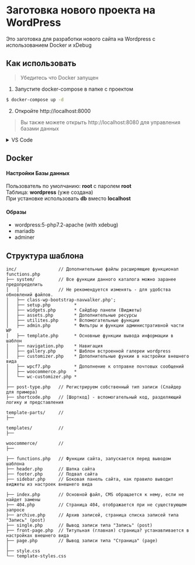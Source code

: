# Заготовка нового проекта на WordPress

Это заготовка для разработки нового сайта на Wordpress с использованием Docker и xDebug

## Как использовать
> Убедитесь что Docker запущен

1. Запустите docker-compose в папке с проектом
```sh
$ docker-compose up -d
```
2. Откройте http://localhost:8000

> Вы также можете открыть http://localhost:8080 для управления базами данных

<details>
    <summary>VS Code</summary>

> Убедитесь что установленно дополнение [PHP Debug](https://marketplace.visualstudio.com/items?itemName=felixfbecker.php-debug) для VSCode

0. Создайте файл `./.vscode/launch.json` с содержимым:
```json
{
  "version": "0.2.0",
  "configurations": [
    {
      "name": "Listen for XDebug",
      "type": "php",
      "request": "launch",
      "port": 9000,
      "pathMappings": {
        "/var/www/html": "${workspaceFolder}/www/html"
      },
      "xdebugSettings": {
        "max_data": 65535,
        "show_hidden": 1,
        "max_children": 100,
        "max_depth": 5
      }
    }
  ]
}
```

1. Запустите проект
2. Откройте раздел "Запустить" `CTRL+SHIFT+D` в боковой панели редактора и нажмите `Listen for XDebug`
3. Установите в PHP файле точку останова

</details>

## Docker
#### Настройки Базы данных
Пользователь по умолчанию: __root__ с паролем __root__  
Таблица: __wordpress__ (уже создана)  
При установке использовать __db__ вместо __localhost__  

#### Образы
- wordpress:5-php7.2-apache (with xdebug)
- mariadb
- adminer

## Структура шаблона

```
inc/                // Дополнительные файлы расширяющие функционал functions.php
├── system/         // Все функции данного каталога можно заранее предопределить
│   │               // Не рекомендуется изменять - для удобства обновлений файлов.
│   ├── class-wp-bootstrap-navwalker.php';
│   ├── setup.php         *
│   ├── widgets.php       * Сайдбар панели (Виджеты)
│   ├── assets.php        * Дополнительные ресурсы
│   ├── utilites.php      * Вспомогательные функции
│   ├── admin.php         * Фильтры и функции административной части WP
│   ├── template.php      * Основные функции вывода информации в шаблон
│   ├── navigation.php    * Навигация
│   ├── gallery.php       * Шаблон встроенной галереи wordpress
│   ├── customizer.php    * Дополнительные функии в настройки внешнего вида
│   ├── wpcf7.php         * Дополнение к отправке почтовых сообщений
│   ├── woocommerce.php   *
│   └── wc-customizer.php *
│
├── post-type.php   // Регистрируем собственный тип записи (Слайдер для примера)
├── shortcode.php   // [Шорткод] - вспомогательный код, разделяющий логику и представления

template-parts/     //
├──

templates/          //
├──

woocommerce/        //
├──

├── functions.php   // Функции сайта, запускается перед выводом шаблона
├── header.php      // Шапка сайта
├── footer.php      // Подвал сайта
├── sidebar.php     // Боковая панель сайта, как правило выводит виджеты из настроек внешнего вида

├── index.php       // Основной файл, CMS обращается к нему, если не найдет замены
├── 404.php         // Страница 404, отображается при не существующем запросе
├── archive.php     // Архив записей, страница списка записей типа "Запись" (post)
├── single.php      // Вывод записи типа "Запись" (post)
├── front-page.php  // Титульная (главная) страница? устанавливается в настройках внешнего вида
├── page.php        // Вывод записи типа "Страница" (page)
│
├── style.css
└── template-styles.css
```
